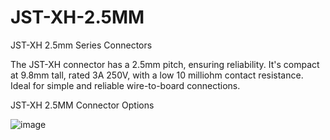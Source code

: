 # JST-XH-2.5MM
JST-XH 2.5mm Series Connectors 

The JST-XH connector has a 2.5mm pitch, ensuring reliability. It's compact at 9.8mm tall, rated 3A 250V, with a low 10 milliohm contact resistance. Ideal for simple and reliable wire-to-board connections.

JST-XH 2.5MM Connector Options

![image](https://github.com/microrobotics/JST-XH-2.5MM/assets/4562957/a0d6afb0-2e9b-4a9d-8ce3-73a7ac6b8a3a)



